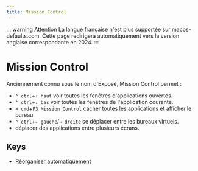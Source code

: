 ```yaml
---
title: Mission Control
---
```


::: warning Attention
La langue française n'est plus supportée sur macos-defaults.com. Cette page redirigera automatiquement vers la version anglaise correspondante en 2024.
:::

# Mission Control

Anciennement connu sous le nom d'Exposé, Mission Control permet :

- `⌃ ctrl`+`↑ haut` voir toutes les fenêtres d'applications ouvertes.
- `⌃ ctrl`+`↓ bas` voir toutes les fenêtres de l'application courante.
- `⌘ cmd`+`F3 Mission Control` cacher toutes les applications et afficher le bureau.
- `⌃ ctrl`+`← gauche`/`→ droite` se déplacer entre les bureaux virtuels.
- déplacer des applications entre plusieurs écrans.

## Keys

- [Réorganiser automatiquement](./mru-spaces.md)

